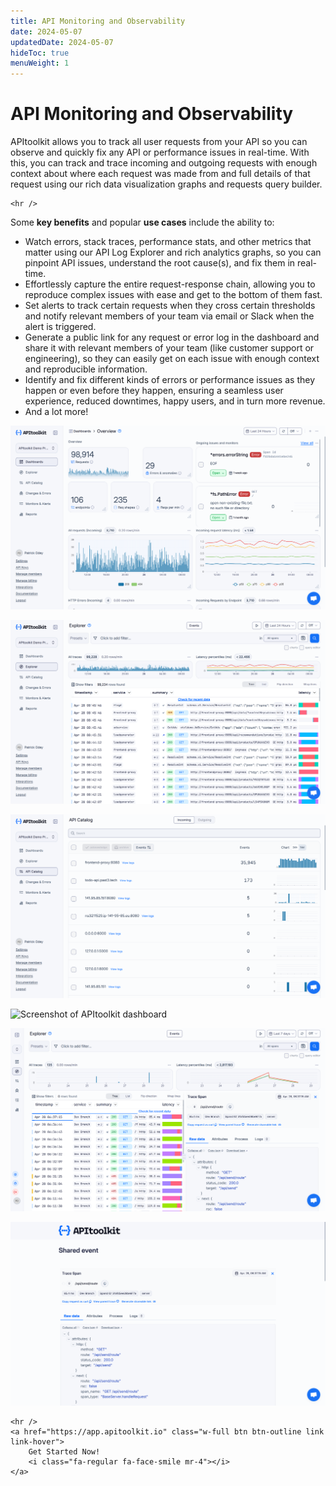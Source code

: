 ```yaml
---
title: API Monitoring and Observability
date: 2024-05-07
updatedDate: 2024-05-07
hideToc: true
menuWeight: 1
---
```


# API Monitoring and Observability

APItoolkit allows you to track all user requests from your API so you can observe and quickly fix any API or performance issues in real-time. With this, you can track and trace incoming and outgoing requests with enough context about where each request was made from and full details of that request using our rich data visualization graphs and requests query builder.

```=html
<hr />
```

Some **key benefits** and popular **use cases** include the ability to:

- Watch errors, stack traces, performance stats, and other metrics that matter using our API Log Explorer and rich analytics graphs, so you can pinpoint API issues, understand the root cause(s), and fix them in real-time.
- Effortlessly capture the entire request-response chain, allowing you to reproduce complex issues with ease and get to the bottom of them fast.
- Set alerts to track certain requests when they cross certain thresholds and notify relevant members of your team via email or Slack when the alert is triggered.
- Generate a public link for any request or error log in the dashboard and share it with relevant members of your team (like customer support or engineering), so they can easily get on each issue with enough context and reproducible information.
- Identify and fix different kinds of errors or performance issues as they happen or even before they happen, ensuring a seamless user experience, reduced downtimes, happy users, and in turn more revenue.
- And a lot more!

![Screenshot of APItoolkit dashboard](/docs/dashboard/dashboard-pages/dashboard/dashboard-page-new.png)

![Screenshot of APItoolkit dashboard](/docs/dashboard/dashboard-pages/api-log-explorer/explorer-new.png)

![Screenshot of APItoolkit dashboard](/docs/dashboard/dashboard-pages/endpoints/api-catalog.png)

![Screenshot of APItoolkit dashboard](/docs/dashboard/dashboard-pages/api-log-explorer/screen-3.png)

![Screenshot of APItoolkit dashboard](/docs/dashboard/dashboard-pages/api-log-explorer/log-explorer-span.png)

![Screenshot of APItoolkit dashboard](/docs/dashboard/dashboard-pages/api-log-explorer/shared-event.png)

```=html
<hr />
<a href="https://app.apitoolkit.io" class="w-full btn btn-outline link link-hover">
    Get Started Now!
    <i class="fa-regular fa-face-smile mr-4"></i>
</a>
```
